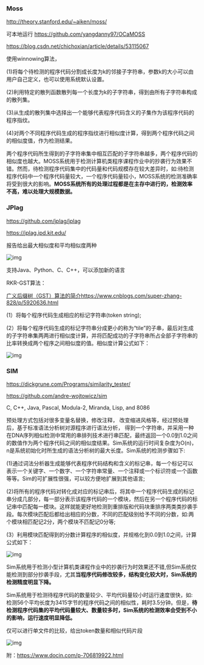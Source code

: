 ### Moss

http://theory.stanford.edu/~aiken/moss/

可本地运行 https://github.com/yangdanny97/OCaMOSS

https://blog.csdn.net/chichoxian/article/details/53115067

使用winnowing算法，

(1)将每个待检测的程序代码分割成长度为k的邻接子字符串，参数k的大小可以由用户自己定义，也可以使用系统默认设置。

(2)利用特定的散列函数散列每一个长度为k的子字符串，得到由所有子字符串构成的散列集。

(3)从生成的散列集中选择出一个能够代表程序代码含义的子集作为该程序代码的程序指纹。

(4)对两个不同程序代码生成的程序指纹进行相似度计算，得到两个程序代码之间的相似度值，作为检测结果。

 

两个程序代码所生得到的子字符串集中相互匹配的子字符串越多，两个程序代码的相似度也越大。MOSS系统用于检测计算机类程序课程作业中的抄袭行为效果不错。然而，待检测程序代码集中的代码量和代码规模存在较大差异时，如:待检测程序代码中一个程序代码量较大，一个程序代码量较小，MOSS系统的检测准确率将受到很大的影响。**MOSS系统所有的处理过程都是在主存中进行的，检测效率不高，难以处理大规模数据。**

 

 

### JPlag

https://github.com/jplag/jplag

https://jplag.ipd.kit.edu/

报告给出最大相似度和平均相似度两种

![img](https://cdn.jsdelivr.net/gh/Victue/PaperBlog@main/source/images/MOSS_JPlag_SIM/MOSS_JPlag_SIM_1.png)

支持Java、Python、C、C++，可以添加新的语言

 

RKR-GST算法：

[广义后缀树（GST）算法的简介](https://www.cnblogs.com/super-zhang-828/p/5920636.html)https://www.cnblogs.com/super-zhang-828/p/5920636.html

(1）将每个程序代码生成相应的标记字符串(token string);

(2）将每个程序代码生成的标记字符串分成更小的称为“tile”的子串，最后对生成的子字符串集两两进行相似度计算，并将匹配成功的子字符串所占全部子字符串的比率转换成两个程序之间相似度的值。相似度计算公式如下：

![img](https://cdn.jsdelivr.net/gh/Victue/PaperBlog@main/source/images/MOSS_JPlag_SIM/MOSS_JPlag_SIM_2.png)



 

### SIM

https://dickgrune.com/Programs/similarity_tester/

https://github.com/andre-wojtowicz/sim

C, C++, Java, Pascal, Modula-2, Miranda, Lisp, and 8086

 

预处理方式包括对很多变量名替换，修改注释， 改变缩进风格等，经过预处理后，基于标准语法分析树对源程序进行语法分析， 得到一个字符串，并采用一种在DNA序列相似检测中常用的串排列技术进行串匹配，最终返回一个0.0到1.0之间的数值作为两个程序代码之间的相似度结果。Sim系统的运行时间复杂度为O(n)，n是系统初始化时所生成的语法分析树的最大长度。Sim系统的检测步骤如下:

(1)通过词法分析器生成能够代表程序代码结构和含义的标记串，每一个标记可以表示一个关键字、一个数字、一个字符串常量、一个注释或一个标识符或一个函数等等。Sim的可扩展性很强，可以较方便地扩展到其他语言;

(2)将所有的程序代码对转化成对应的标记串后，将其中一个程序代码生成的标记串分成几部分，每一部分表示该程序代码的一个模块，然后在另一个程序代码的标记串中匹配每一模块。这样就能更好地检测到重排版和代码块重排序两类类抄袭手段。每次模块匹配后都给出相应的分数，不同的匹配级别给予不同的分数，如:两个模块相匹配记2分，两个模块不匹配记0分等;

(3）利用模块匹配得到的分数计算程序的相似度，并规格化到0.0到1.0之间，计算公式如下：

![img](https://cdn.jsdelivr.net/gh/Victue/PaperBlog@main/source/images/MOSS_JPlag_SIM/MOSS_JPlag_SIM_3.png)

Sim系统用于检测小型计算机类课程作业中的抄袭行为时效果还不错,但Sim系统仅能检测到部分抄袭手段，尤其**当程序代码修改较多，结构变化较大时，Sim系统的检测精度明显下降。**

Sim系统用于检测待程序代码的数量较少、平均代码量较小时运行速度很快，如:检测56个平均长度为3415字节的程序代码之间的相似性，耗时3.5分钟。但是，**待检测程序代码集的平均代码量较大、数量较多时，Sim系统的检测效率会受到不小的影响，运行速度明显降低。**

 

仅可以进行单文件的比较，给出token数量和相似代码片段

![img](https://cdn.jsdelivr.net/gh/Victue/PaperBlog@main/source/images/MOSS_JPlag_SIM/MOSS_JPlag_SIM_4.png)

 

 

附：https://www.docin.com/p-706819922.html

 


